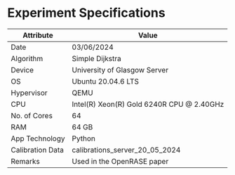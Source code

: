 
# Experiment Specifications

| Attribute | Value |
|---|---|
| Date | 03/06/2024 |
| Algorithm | Simple Dijkstra |
| Device| University of Glasgow Server |
| OS | Ubuntu 20.04.6 LTS |
| Hypervisor | QEMU |
| CPU | Intel(R) Xeon(R) Gold 6240R CPU @ 2.40GHz |
| No. of Cores | 64 |
| RAM | 64 GB |
| App Technology | Python |
| Calibration Data | calibrations_server_20_05_2024 |
|Remarks | Used in the OpenRASE paper |

